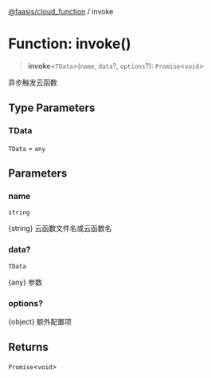 [@faasjs/cloud_function](../README.md) / invoke

# Function: invoke()

> **invoke**\<`TData`\>(`name`, `data`?, `options`?): `Promise`\<`void`\>

异步触发云函数

## Type Parameters

### TData

`TData` = `any`

## Parameters

### name

`string`

{string} 云函数文件名或云函数名

### data?

`TData`

{any} 参数

### options?

{object} 额外配置项

## Returns

`Promise`\<`void`\>
